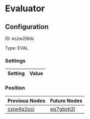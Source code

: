 # Evaluator
## Configuration
ID:  eczw2t8dc

Type: EVAL 


### Settings
| Setting | Value  |
| :------------------------ | ---------------------------------------- |
 




### Position
| Previous Nodes | Future Nodes |
| :------------- | ------------ |
| [cxjw4q2ocj](./cxjw4q2ocj.md) | [eq7gbyti2l](./eq7gbyti2l.md) |